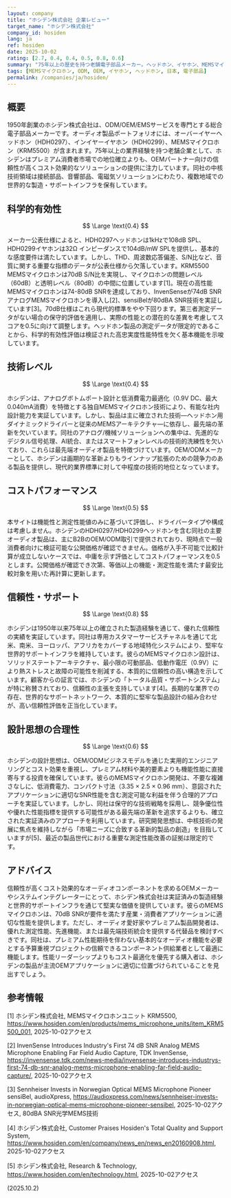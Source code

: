 ```yaml
---
layout: company
title: "ホシデン株式会社 企業レビュー"
target_name: "ホシデン株式会社"
company_id: hosiden
lang: ja
ref: hosiden
date: 2025-10-02
rating: [2.7, 0.4, 0.4, 0.5, 0.8, 0.6]
summary: "75年以上の歴史を持つ老舗電子部品メーカー。ヘッドホン、イヤホン、MEMSマイクロホンなどの信頼性の高いOEM/ODMオーディオソリューションを提供するが、最先端の性能や革新性は限定的。"
tags: [MEMSマイクロホン, ODM, OEM, イヤホン, ヘッドホン, 日本, 電子部品]
permalink: /companies/ja/hosiden/
---
```

## 概要

1950年創業のホシデン株式会社は、ODM/OEM/EMSサービスを専門とする総合電子部品メーカーです。オーディオ製品ポートフォリオには、オーバーイヤーヘッドホン（HDH0297）、インイヤーイヤホン（HDH0299）、MEMSマイクロホン（KRM5500）が含まれます。75年以上の業界経験を持つ老舗企業として、ホシデンはプレミアム消費者市場での地位確立よりも、OEMパートナー向けの信頼性が高くコスト効果的なソリューションの提供に注力しています。同社の中核技術領域は接続部品、音響部品、電磁気ソリューションにわたり、複数地域での世界的な製造・サポートインフラを保有しています。

## 科学的有効性

$$ \Large \text{0.4} $$

メーカー公表仕様によると、HDH0297ヘッドホンは1kHzで108dB SPL、HDH0299イヤホンは32Ω インピーダンスで104dB/mW SPLを提供し、基本的な感度要件は満たしています。しかし、THD、周波数応答偏差、S/N比など、音質に関する重要な指標のデータが公表仕様から欠落しています。KRM5500 MEMSマイクロホンは70dB S/N比を実現し、マイクロホンの問題レベル（60dB）と透明レベル（80dB）の中間に位置しています[1]。現在の高性能MEMSマイクロホンは74-80dB SNRを達成しており、InvenSenseが74dB SNRアナログMEMSマイクロホンを導入し[2]、sensiBelが80dBA SNR技術を実証しています[3]。70dB仕様はこれら現代的標準をやや下回ります。第三者測定データがない場合の保守的評価を適用し、実際の性能との潜在的な差異を考慮してスコアを0.5に向けて調整します。ヘッドホン製品の測定データが限定的であることから、科学的有効性評価は検証された高忠実度性能特性を欠く基本機能を示唆しています。

## 技術レベル

$$ \Large \text{0.4} $$

ホシデンは、アナログボトムポート設計と低消費電力最適化（0.9V DC、最大0.040mA消費）を特徴とする独自MEMSマイクロホン技術により、有能な社内設計能力を実証しています。しかし、製品は主に確立された技術—ヘッドホン用ダイナミックドライバーと従来のMEMSアーキテクチャ—に依存し、最先端の革新を欠いています。同社のアナログ/機械ソリューションへの集中は、先進的なデジタル信号処理、AI統合、またはスマートフォンレベルの技術的洗練性を欠いており、これらは最先端オーディオ製品を特徴づけています。OEM/ODMメーカーとして、ホシデンは画期的な革新よりもラインナップ拡張のための競争力のある製品を提供し、現代的業界標準に対して中程度の技術的地位となっています。

## コストパフォーマンス

$$ \Large \text{0.5} $$

本サイトは機能性と測定性能値のみに基づいて評価し、ドライバータイプや構成は考慮しません。ホシデンのHDH0297/HDH0299ヘッドホンを含む同社の主要オーディオ製品は、主にB2BのOEM/ODM取引で提供されており、現時点で一般消費者向けに検証可能な公開価格が確認できません。価格が入手不可能で比較計算が成立しないケースでは、中庸を示す評価としてコストパフォーマンスを0.5とします。公開価格が確認でき次第、等価以上の機能・測定性能を満たす最安比較対象を用いた再計算に更新します。

## 信頼性・サポート

$$ \Large \text{0.8} $$

ホシデンは1950年以来75年以上の確立された製造経験を通じて、優れた信頼性の実績を実証しています。同社は専用カスタマーサービスチャネルを通じて北米、南米、ヨーロッパ、アフリカをカバーする地域特化システムにより、堅牢な世界的サポートインフラを維持しています。彼らのMEMSマイクロホン設計は、ソリッドステートアーキテクチャ、最小限の可動部品、低動作電圧（0.9V）により熱ストレスと故障の可能性を削減する、本質的に信頼性の高い構造を示しています。顧客からの証言では、ホシデンの「トータル品質・サポートシステム」が特に称賛されており、信頼性の主張を支持しています[4]。長期的な業界での存在、世界的なサポートネットワーク、本質的に堅牢な製品設計の組み合わせが、高い信頼性評価を正当化しています。

## 設計思想の合理性

$$ \Large \text{0.6} $$

ホシデンの設計思想は、OEM/ODMビジネスモデルを通じた実用的エンジニアリングとコスト効果を重視し、プレミアム材料や美的要素よりも機能性能に直接寄与する投資を確保しています。彼らのMEMSマイクロホン開発は、不要な複雑さなしに、低消費電力、コンパクト寸法（3.35 × 2.5 × 0.96 mm）、意図されたアプリケーションに適切なSNR性能を含む測定可能な利益を伴う合理的アプローチを実証しています。しかし、同社は保守的な技術戦略を採用し、競争優位性や優れた性能指標を提供する可能性がある最先端の革新を追求するよりも、確立された実証済みのアプローチを利用しています。研究開発思想は、中核技術の発展に焦点を維持しながら「市場ニーズに合致する革新的製品の創造」を目指していますが[5]、最近の製品世代における重要な測定性能改善の証拠は限定的です。

## アドバイス

信頼性が高くコスト効果的なオーディオコンポーネントを求めるOEMメーカーやシステムインテグレーターにとって、ホシデン株式会社は実証済みの製造経験と世界的サポートインフラを通じて堅実な価値を提供しています。彼らのMEMSマイクロホンは、70dB SNRが要件を満たす産業・消費者アプリケーションに適切な性能を提供します。ただし、オーディオ愛好家やプレミアム製品開発者は、優れた測定性能、先進機能、または最先端技術統合を提供する代替品を検討すべきです。同社は、プレミアム性能期待を伴わない基本的なオーディオ機能を必要とする予算重視プロジェクトの信頼できるコンポーネント供給業者として最適に機能します。性能リーダーシップよりもコスト最適化を優先する購入者は、ホシデンの製品が主流OEMアプリケーションに適切に位置づけられていることを見出すでしょう。

## 参考情報

[1] ホシデン株式会社, MEMSマイクロホンユニット KRM5500, https://www.hosiden.com/en/products/mems_microphone_units/item_KRM5500_001, 2025-10-02アクセス

[2] InvenSense Introduces Industry's First 74 dB SNR Analog MEMS Microphone Enabling Far Field Audio Capture, TDK InvenSense, https://invensense.tdk.com/news-media/invensense-introduces-industrys-first-74-db-snr-analog-mems-microphone-enabling-far-field-audio-capture/, 2025-10-02アクセス

[3] Sennheiser Invests in Norwegian Optical MEMS Microphone Pioneer sensiBel, audioXpress, https://audioxpress.com/news/sennheiser-invests-in-norwegian-optical-mems-microphone-pioneer-sensibel, 2025-10-02アクセス, 80dBA SNR光学MEMS技術

[4] ホシデン株式会社, Customer Praises Hosiden's Total Quality and Support System, https://www.hosiden.com/en/company/news_en/news_en20160908.html, 2025-10-02アクセス

[5] ホシデン株式会社, Research & Technology, https://www.hosiden.com/en/technology.html, 2025-10-02アクセス

(2025.10.2)